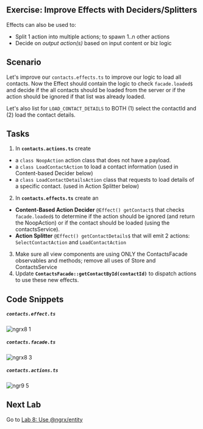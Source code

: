 
## Exercise: Improve Effects with Deciders/Splitters

Effects can also be used to:
  * Split 1 action into multiple actions; to spawn 1..n other actions
  * Decide on *output action(s)* based on input content or biz logic
  
## Scenario

Let's improve our `contacts.effects.ts` to improve our logic to load all contacts. Now the Effect should contain the logic to check `facade.loaded$` and decide if the all contacts should be loaded from the server or if the action should be ignored if that list was already loaded.

Let's also list for `LOAD_CONTACT_DETAILS` to BOTH (1) select the contactId and (2) load the contact details.
 

## Tasks

1. In **`contacts.actions.ts`** create 
  * a `class NoopAction` action class that does not have a payload.
  * a `class LoadContactAction` to load a contact information (used in Content-based Decider below)
  * a `class LoadContactDetailsAction` class that requests to load details of a specific contact. (used in Action Splitter below)
2. In **`contacts.effects.ts`** create an 
  * **Content-Based Action Decider** `@Effect() getContact$` that checks `facade.loaded$` to determine if the action should be ignored (and return the NoopAction) or if the contact should be loaded (using the contactsService).
  * **Action Splitter** `@Effect() getContactDetails$` that will emit 2 actions: `SelectContactAction` and `LoadContactAction` 
3. Make sure all view components are using ONLY the ContactsFacade observables and methods; remove all uses of Store and ContactsService
4. Update **`ContactsFacade::getContactById(contactId)`** to dispatch actions to use these new effects.

## Code Snippets

##### `contacts.effect.ts`

![ngrx8 1](https://user-images.githubusercontent.com/210413/47473421-2d6fa780-d7d8-11e8-9547-75c55a4f6d06.jpg)

##### `contacts.facade.ts`

![ngrx8 3](https://user-images.githubusercontent.com/210413/47195996-fd309f00-d3ba-11e8-9fb0-d14cdfe63fc8.jpg)

##### `contacts.actions.ts`

![ngr9 5](https://user-images.githubusercontent.com/210413/47195653-497adf80-d3b9-11e8-94d1-ec50cb0616e5.jpg)


## Next Lab

Go to [Lab 8: Use @ngrx/entity](step-9-use-ngrx-entity.md)

